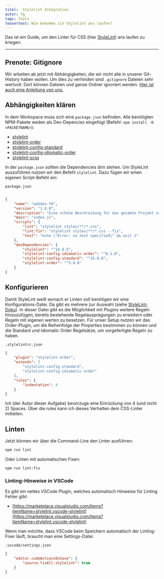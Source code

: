 ```yaml
---
titel:  Stylelint Integration
autor: fg
tags: Tools
teasertext: Wie bekomme ich Stylelint ans laufen?
---
```


Das ist ein Guide, um den Linter für CSS (hier [StyleLint](https://stylelint.io/)) ans laufen zu kriegen.

---

## Prenote: Gitignore

Wir arbeiten ab jetzt mit Abhängigkeiten, die wir nicht alle in unserer Git-History haben wollen. Um dies zu verhinden sind `.gitignore` Dateien sehr wertvoll. Dort können Dateien und ganze Ordner ignoriert werden. [Hier ist auch eine Anleitung von uns.](../gitignore/)

## Abhängigkeiten klären

In dem Workspace muss sich eine `package.json` befinden. Alle benötigten NPM-Pakete weden als Dev-Depencies eingefügt (Befehl: `npm install -D <PACKETNAME>`):

- [stylelint](https://stylelint.io/)
- [stylelint-order](https://github.com/hudochenkov/stylelint-order)
- [stylelint-config-standard](https://github.com/stylelint/stylelint-config-standard)
- [stylelint-config-idiomatic-order](https://github.com/ream88/stylelint-config-idiomatic-order)
- [stylelint-scss](https://github.com/kristerkari/stylelint-scss)

In der `package.json` sollten die Dependencies drin stehen. Um StyleLint auszuführen nutzen wir den Befehl `stylelint`. Dazu fügen wir einen eigenen Script-Befehl ein:

`package.json`
```json

{
    "name": "webdev-fd",
    "version": "1.0.0",
    "description": "Eine schöne Beschreibung für das gesamte Projekt sollte sich hier befinden.",
    "main": "index.js",
    "scripts": {
        "lint": "stylelint styles/**/*.css",
        "lint:fix": "stylelint styles/**/*.css --fix",
        "test": "echo \"Error: no test specified\" && exit 1"
    },
    "devDependencies": {
        "stylelint": "^14.8.5",
        "stylelint-config-idiomatic-order": "^8.1.0",
        "stylelint-config-standard": "^25.0.0",
        "stylelint-order": "^5.0.0"
    }
}
```

## Konfigurieren

Damit StyleLint weiß wonach er Linten soll benötigen wir eine Konfigurations-Datei. Da gibt es mehrere zur Auswahl (siehe [StyleLint-Doku](https://stylelint.io/user-guide/configure)). In dieser Datei gibt es die Möglichkeit mit Plugins weitere Regeln hinzuzufügen, bereits bestehende Regelausprägungen zu erweitern oder Regeln mit eigenen werten zu besetzen. Für unser Setup nutzen wir das Order-Plugin, um die Reihenfolge der Properties bestimmen zu können und die Standard und Idiomatic Order Regelsätze, um vorgefertigte Regeln zu haben.

`.stylelintrc.json`
```json
{
    "plugin": "stylelint-order",
    "extends": [
        "stylelint-config-standard",
        "stylelint-config-idiomatic-order"
    ],
    "rules": {
        "indentation": 4
    }
}
```
Ich (der Autor dieser Aufgabe) bevorzuge eine Einrückung von 4 (und nicht 2) Spaces. Über die rules kann ich dieses Verhalten dem CSS-Linter mitteilen.

## Linten

Jetzt können wir über die Command-Line den Linter ausführen:

```bash
npm run lint
```

Oder Linten mit automatischen Fixen:

```bash
npm run lint:fix
```

### Linting-Hinweise in VSCode

Es gibt ein nettes VSCode Plugin, welches automatisch Hinweise für Linting Fehler gibt:

- [https://marketplace.visualstudio.com/items?itemName=stylelint.vscode-stylelint](https://marketplace.visualstudio.com/items?itemName=stylelint.vscode-stylelint)

Wenn man möchte, dass VSCode beim Speichern automatisch der Linting-Fixer läuft, braucht man eine Settings-Datei:

`.vscode/settings.json`
```json
{
    "editor.codeActionsOnSave": {
        "source.fixAll.stylelint": true
    }
}
```
